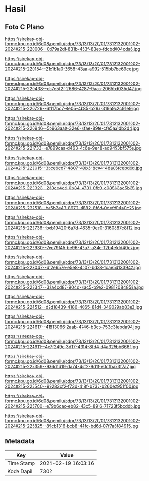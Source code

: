 # Hasil

## Foto C Plano

https://sirekap-obj-formc.kpu.go.id/6d08/pemilu/pdpr/73/13/13/20/01/7313132001002-20240215-220006--0d79a2df-831b-453f-83eb-fdcbd004cda6.jpg

https://sirekap-obj-formc.kpu.go.id/6d08/pemilu/pdpr/73/13/13/20/01/7313132001002-20240215-220154--21c1b1a0-2658-43aa-a992-515bb7be69ce.jpg

https://sirekap-obj-formc.kpu.go.id/6d08/pemilu/pdpr/73/13/13/20/01/7313132001002-20240215-220438--cb7e5f2f-2686-4287-9aaa-2065bd035d42.jpg

https://sirekap-obj-formc.kpu.go.id/6d08/pemilu/pdpr/73/13/13/20/01/7313132001002-20240215-220726--6f117bc7-8e05-4b85-b29a-319a9c2c91e9.jpg

https://sirekap-obj-formc.kpu.go.id/6d08/pemilu/pdpr/73/13/13/20/01/7313132001002-20240215-220946--5b963aa0-32e6-4fae-89fe-cfe5aa1db2d4.jpg

https://sirekap-obj-formc.kpu.go.id/6d08/pemilu/pdpr/73/13/13/20/01/7313132001002-20240215-221733--e7899caa-d463-4c6e-9e48-ad9453bf575e.jpg

https://sirekap-obj-formc.kpu.go.id/6d08/pemilu/pdpr/73/13/13/20/01/7313132001002-20240215-222015--3bce6cd7-4807-49b3-8c04-48a03fcebd9d.jpg

https://sirekap-obj-formc.kpu.go.id/6d08/pemilu/pdpr/73/13/13/20/01/7313132001002-20240215-222323--233ec4ed-0b34-4731-8fb9-c98563ae5b35.jpg

https://sirekap-obj-formc.kpu.go.id/6d08/pemilu/pdpr/73/13/13/20/01/7313132001002-20240215-222518--be5b2e43-8672-4882-8f6d-0defd04a0c26.jpg

https://sirekap-obj-formc.kpu.go.id/6d08/pemilu/pdpr/73/13/13/20/01/7313132001002-20240215-222736--beb19420-6a7d-4635-9ee0-3160887c8f12.jpg

https://sirekap-obj-formc.kpu.go.id/6d08/pemilu/pdpr/73/13/13/20/01/7313132001002-20240215-222930--7ec79f45-be96-42a7-a34e-12b4efdd40c7.jpg

https://sirekap-obj-formc.kpu.go.id/6d08/pemilu/pdpr/73/13/13/20/01/7313132001002-20240215-223047--df2e657e-e5e8-4c07-bd38-1cae54133942.jpg

https://sirekap-obj-formc.kpu.go.id/6d08/pemilu/pdpr/73/13/13/20/01/7313132001002-20240215-223347--32a4cd87-904d-4ac5-b9e2-09812084858a.jpg

https://sirekap-obj-formc.kpu.go.id/6d08/pemilu/pdpr/73/13/13/20/01/7313132001002-20240215-224512--d2d18439-4186-4065-81d4-349029ab83e3.jpg

https://sirekap-obj-formc.kpu.go.id/6d08/pemilu/pdpr/73/13/13/20/01/7313132001002-20240215-224617--41813066-2aab-4746-b3cb-753c31ebda94.jpg

https://sirekap-obj-formc.kpu.go.id/6d08/pemilu/pdpr/73/13/13/20/01/7313132001002-20240215-224911--4e7f249c-3d17-4314-8fd4-d4a325bb666f.jpg

https://sirekap-obj-formc.kpu.go.id/6d08/pemilu/pdpr/73/13/13/20/01/7313132001002-20240215-225359--986d1d19-da74-4cf2-9d1f-e0cfba53f7a7.jpg

https://sirekap-obj-formc.kpu.go.id/6d08/pemilu/pdpr/73/13/13/20/01/7313132001002-20240215-225540--99283cf2-f73d-418f-b732-b260e2951f00.jpg

https://sirekap-obj-formc.kpu.go.id/6d08/pemilu/pdpr/73/13/13/20/01/7313132001002-20240215-225700--e79b6cac-eb82-43c5-8916-71723f5bcddb.jpg

https://sirekap-obj-formc.kpu.go.id/6d08/pemilu/pdpr/73/13/13/20/01/7313132001002-20240215-225825--89cb1316-bcb8-44fc-bd6d-07f7a6f84915.jpg


## Metadata

| Key        | Value               |
| ---------- | ------------------- |
| Time Stamp | 2024-02-19 16:03:16 |
| Kode Dapil | 7302                |



